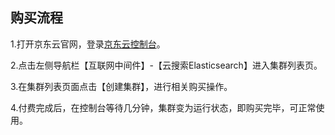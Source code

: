 ## 购买流程

1.打开京东云官网，登录[京东云控制台](https://console.jdcloud.com)。</br>

2.点击左侧导航栏【互联网中间件】-【云搜索Elasticsearch】进入集群列表页。</br>

3.在集群列表页面点击【创建集群】，进行相关购买操作。</br>

4.付费完成后，在控制台等待几分钟，集群变为运行状态，即购买完毕，可正常使用。

